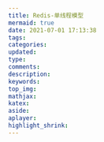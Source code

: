 ```yaml
---
title: Redis-单线程模型
mermaid: true
date: 2021-07-01 17:13:38
tags:
categories:
updated:
type:
comments:
description:
keywords:
top_img:
mathjax:
katex:
aside:
aplayer:
highlight_shrink:
---
```

